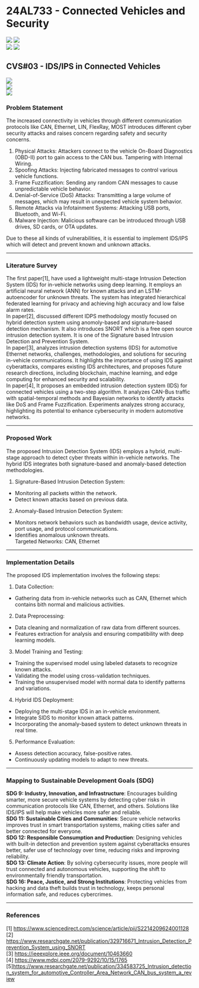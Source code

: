 # 24AL733 - Connected Vehicles and Security 
![](https://img.shields.io/badge/PG-blue) ![](https://img.shields.io/badge/Subject-CVS-blue) <br/>
![](https://img.shields.io/badge/Lecture-3-orange) ![](https://img.shields.io/badge/Credits-3-orange) 

## CVS#03 - IDS/IPS in Connected Vehicles
![](https://img.shields.io/badge/Member-Pratiksha_Mahalingpure-gold) <br/> 
![](https://img.shields.io/badge/SDG-TBD-darkgreen) <br/> 
![](https://img.shields.io/badge/Reviewed-TBD-brown) 

### Problem Statement
The increased connectivity in vehicles through different communication protocols like CAN, Ethernet, LIN, FlexRay, MOST introduces different cyber security attacks and raises concern regarding safety and security concerns.
1.	Physical Attacks: Attackers connect to the vehicle On-Board Diagnostics (OBD-II) port to gain access to the CAN bus. Tampering with Internal Wiring.
2.	Spoofing Attacks: Injecting fabricated messages to control various vehicle functions.
3.	Frame Fuzzification: Sending any random CAN messages to cause unpredictable vehicle behavior.
4.	Denial-of-Service (DoS) Attacks: Transmitting a large volume of messages, which may result in unexpected vehicle system behavior.
5.	Remote Attacks via Infotainment Systems: Attacking USB ports, Bluetooth, and Wi-Fi.
6.	Malware Injection: Malicious software can be introduced through USB drives, SD cards, or OTA updates.<br>

Due to these all kinds of vulnerabilities, it is essential to implement IDS/IPS which will detect and prevent known and unknown attacks.

---

### Literature Survey
The first paper[1], have used a lightweight multi-stage Intrusion Detection System (IDS) for in-vehicle networks using deep learning. It employs an artificial neural network (ANN) for known attacks and an LSTM-autoencoder for unknown threats. The system has integrated hierarchical federated learning for privacy and achieving high accuracy and low false alarm rates.<br>
In paper[2], discussed different IDPS methodology mostly focused on hybrid detection system using anomoly-based and signature-based detection mechanism. It also introduces SNORT which is a free open source intrusion detection system. It is one of the Signature based Intrusion Detection and Prevention System.<br>
In paper[3], analyzes intrusion detection systems (IDS) for automotive Ethernet networks, challenges, methodologies, and solutions for securing in-vehicle communications. It highlights the importance of using IDS against cyberattacks, compares existing IDS architectures, and proposes future research directions, including blockchain, machine learning, and edge computing for enhanced security and scalability.<br>
In paper[4], It proposes an embedded intrusion detection system (IDS) for connected vehicles using a two-step algorithm. It analyzes CAN-Bus traffic with spatial-temporal methods and Bayesian networks to identify attacks like DoS and Frame Fuzzification. Experiments analyzes strong accuracy, highlighting its potential to enhance cybersecurity in modern automotive networks.

---

### Proposed Work
The proposed Intrusion Detection System (IDS) employs a hybrid, multi-stage approach to detect cyber threats within in-vehicle networks. The hybrid IDS integrates both signature-based and anomaly-based detection methodologies.
1.	Signature-Based Intrusion Detection System:<br>
- Monitoring all packets within the network.<br>
- Detect known attacks based on previous data.
2.	Anomaly-Based Intrusion Detection System:<br>
-	Monitors network behaviors such as bandwidth usage, device activity, port usage, and protocol communications.<br>
-	Identifies anomalous unknown threats.<br>
Targeted Networks: CAN, Ethernet
---

### Implementation Details
The proposed IDS implementation involves the following steps:
1.	Data Collection:<br>
-	Gathering data from in-vehicle networks such as CAN, Ethernet which contains bith normal and malicious activities.<br>
2.	Data Preprocessing:<br>
-	Data cleaning and normalization of raw data from different sources.<br>
-	Features extraction for analysis and ensuring compatibility with deep learning models.<br>
3.	Model Training and Testing:<br>
-	Training the supervised model using labeled datasets to recognize known attacks.<br>
-	Validating the model using cross-validation techniques.<br>
-	Training the unsupervised model with normal data to identify patterns and variations.<br>
4.	Hybrid IDS Deployment:<br>
-	Deploying the multi-stage IDS in an in-vehicle environment.<br>
-	Integrate SIDS to monitor known attack patterns.<br>
-	Incorporating the anomaly-based system to detect unknown threats in real time.<br>
5.	Performance Evaluation:<br>
-	Assess detection accuracy, false-positive rates.<br>
-	Continuously updating models to adapt to new threats.

---


### Mapping to Sustainable Development Goals (SDG)
**SDG 9: Industry, Innovation, and Infrastructure**: Encourages building smarter, more secure vehicle systems by detecting cyber risks in communication protocols like CAN, Ethernet, and others. Solutions like IDS/IPS will help make vehicles more safer and reliable.<br>
**SDG 11: Sustainable Cities and Communities**: Secure vehicle networks improves trust in smart transportation systems, making cities safer and better connected for everyone.<br>
**SDG 12: Responsible Consumption and Production**: Designing vehicles with built-in detection and prevention system against cyberattacks ensures better, safer use of technology over time, reducing risks and improving reliability.<br>
**SDG 13: Climate Action**: By solving cybersecurity issues, more people will trust connected and autonomous vehicles, supporting the shift to environmentally friendly transportation.<br>
**SDG 16: Peace, Justice, and Strong Institutions**: Protecting vehicles from hacking and data theft builds trust in technology, keeps personal information safe, and reduces cybercrimes.

---

### References
[1] https://www.sciencedirect.com/science/article/pii/S2214209624001128<br>
[2] https://www.researchgate.net/publication/329716671_Intrusion_Detection_Prevention_System_using_SNORT<br>
[3] https://ieeexplore.ieee.org/document/10463660<br>
[4] https://www.mdpi.com/2079-9292/10/15/1765<br>
[5]https://www.researchgate.net/publication/334583725_Intrusion_detection_system_for_automotive_Controller_Area_Network_CAN_bus_system_a_review
